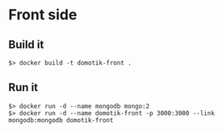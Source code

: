 # Front side

## Build it

```
$> docker build -t domotik-front .
```

## Run it

```
$> docker run -d --name mongodb mongo:2
$> docker run -d --name domotik-front -p 3000:3000 --link mongodb:mongodb domotik-front
```
